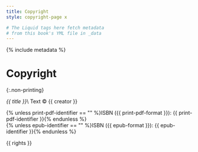 ```yaml
---
title: Copyright
style: copyright-page x

# The Liquid tags here fetch metadata 
# from this book's YML file in _data
---
```


{% include metadata %}

# Copyright
{:.non-printing}

*{{ title }}*\\
Text © {{ creator }}

{% unless print-pdf-identifier == "" %}ISBN ({{ print-pdf-format }}): {{ print-pdf-identifier }}{% endunless %}<br />
{% unless epub-identifier == "" %}ISBN ({{ epub-format }}): {{ epub-identifier }}{% endunless %}

{{ rights }}
